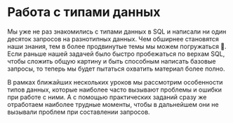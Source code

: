 # Работа с типами данных

Мы уже не раз знакомились с типами данных в SQL и написали ни один десяток запросов на разнотипных данных.
Чем обширнее становятся наши знания, тем в более продвинутые темы мы можем погружаться 🐳.
Если раньше нашей задачей было быстро пробежаться по верхам SQL, чтобы сложить общую картину и быть способным
написать базовые запросы, то теперь мы будет пытаться охватить материал более полно.

В рамках ближайших нескольких уроков мы рассмотрим особенности типов данных,
которые наиболее часто вызывают проблемы и ошибки при работе с ними. А с помощью практических заданий сразу же
отработаем наиболее трудные моменты, чтобы в дальнейшем они не вызывали проблем при составлении запросов.
